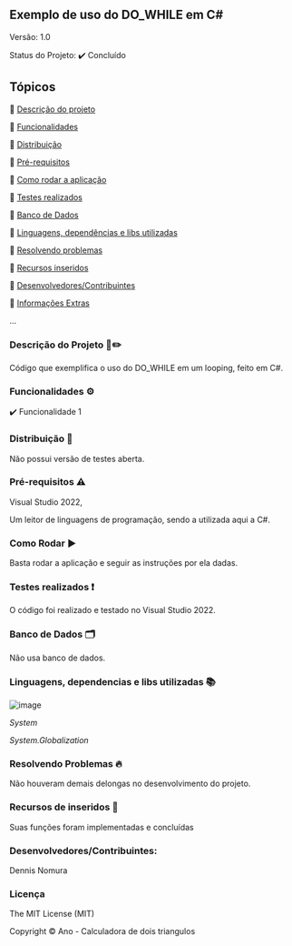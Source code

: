 ## Exemplo de uso do DO_WHILE em C#
Versão: 1.0

Status do Projeto:  ✔️ Concluído

## Tópicos
🔹 [Descrição do projeto](https://github.com/GatoEstunado/Calculadoras#descri%C3%A7%C3%A3o-do-projeto-%EF%B8%8F)

🔹 [Funcionalidades](https://github.com/GatoEstunado/Calculadoras#funcionalidades-%EF%B8%8F)

🔹 [Distribuição](https://github.com/GatoEstunado/Calculadoras#distribui%C3%A7%C3%A3o-)

🔹 [Pré-requisitos](https://github.com/GatoEstunado/Calculadoras#pr%C3%A9-requisitos-%EF%B8%8F)

🔹 [Como rodar a aplicação](https://github.com/GatoEstunado/Calculadoras#como-rodar-%EF%B8%8F)

🔹 [Testes realizados](https://github.com/GatoEstunado/Calculadoras#testes-realizados-)

🔹 [Banco de Dados](https://github.com/GatoEstunado/Calculadoras#banco-de-dados-%EF%B8%8F)

🔹 [Linguagens, dependências e libs utilizadas](https://github.com/GatoEstunado/Calculadoras#linguagens-dependencias-e-libs-utilizadas-)

🔹 [Resolvendo problemas](https://github.com/GatoEstunado/Calculadoras#resolvendo-problemas-)

🔹 [Recursos inseridos](https://github.com/GatoEstunado/Calculadoras#recursos-de-inseridos-)

🔹 [Desenvolvedores/Contribuintes](https://github.com/GatoEstunado/Calculadoras#desenvolvedorescontribuintes)

🔹 [Informações Extras](https://github.com/GatoEstunado/Calculadoras#licen%C3%A7a)

...


### Descrição do Projeto 🧾✏️
Código que exemplifica o uso do DO_WHILE em um looping, feito em C#.


### Funcionalidades ⚙️
✔️ Funcionalidade 1




### Distribuição 💬
Não possui versão de testes aberta.




### Pré-requisitos ⚠️
Visual Studio 2022,

Um leitor de linguagens de programação, sendo a utilizada aqui a C#.



### Como Rodar ▶️
Basta rodar a aplicação e seguir as instruções por ela dadas.




### Testes realizados ❗
O código foi realizado e testado no Visual Studio 2022.




### Banco de Dados 🗂️
Não usa banco de dados.




### Linguagens, dependencias e libs utilizadas 📚

![image](https://img.shields.io/badge/C%23-239120?style=for-the-badge&logo=c-sharp&logoColor=white)

*System*

*System.Globalization*




### Resolvendo Problemas 🔥
Não houveram demais delongas no desenvolvimento do projeto.




### Recursos de inseridos 🧰
Suas funções foram implementadas e concluídas


### Desenvolvedores/Contribuintes:
Dennis Nomura




### Licença
The MIT License (MIT)

Copyright ©️ Ano - Calculadora de dois triangulos
